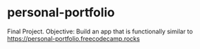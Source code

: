 # personal-portfolio
Final Project. Objective: Build an app that is functionally similar to https://personal-portfolio.freecodecamp.rocks
